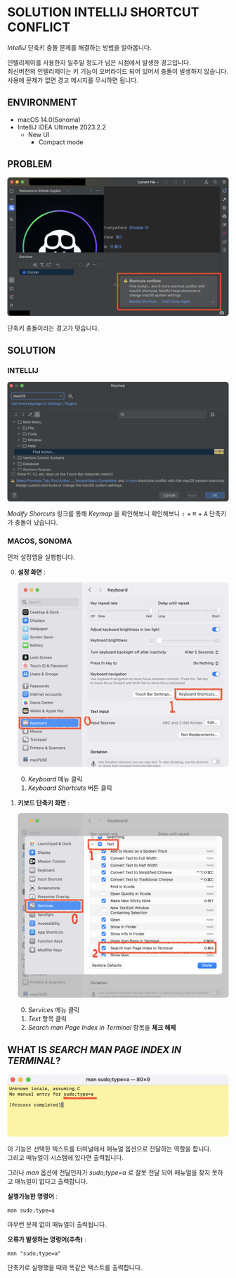 # SOLUTION INTELLIJ SHORTCUT CONFLICT

_IntelliJ_ 단축키 충돌 문제를 해결하는 방법을 알아봅니다.

인텔리제이를 사용한지 일주일 정도가 넘은 시점에서 발생한 경고입니다. \
최신버전의 인텔리제이는 키 기능이 오버라이드 되어 있어서 충돌이 발생하지 않습니다. \
사용에 문제가 없면 경고 메시지를 무시하면 됩니다.

## ENVIRONMENT

- macOS 14.0(Sonoma)
- IntelliJ IDEA Ultimate 2023.2.2
  - New UI
    - Compact mode

## PROBLEM

![단축키 충돌 경고](/static/resources/2023-10-27-11-00-19.png)

단축키 충돌이라는 경고가 떳습니다.

## SOLUTION

### INTELLIJ

![단축키 충돌 확인](/static/resources/2023-10-27-11-10-04.png)

_Modify Shorcuts_ 링크를 통해 _Keymap_ 을 확인해보니 확인해보니 <kbd>⇧</kbd> + <kbd>⌘</kbd> + <kbd>A</kbd> 단축키가 충돌이 났습니다.

### MACOS, SONOMA

먼저 설정앱을 실행합니다.

0. **설정 화면** :

   ![설정에서 키보드 단축키 화면 접근하는 방법](/static/resources/2023-10-27-11-52-59.png)

   0. _Keyboard_ 메뉴 클릭
   1. _Keyboard Shortcuts_ 버튼 클릭

1. **키보드 단축키 화면** :

   ![소노마의 단축키 설정 확인](/static/resources/2023-10-27-11-59-56.png)

   0. _Services_ 메뉴 클릭
   1. _Text_ 항목 클릭
   2. _Search man Page Index in Terminal_ 항목을 **체크 해제**

## WHAT IS _SEARCH MAN PAGE INDEX IN TERMINAL_?

![단축키 실행 결과](/static/resources/2023-10-27-12-08-57.png)

이 기능은 선택한 텍스트를 터미널에서 매뉴얼 옵션으로 전달하는 역할을 합니다. \
그리고 매뉴얼이 시스템에 있다면 출력됩니다.

그러나 _man_ 옵션에 전달인자가 _sudo;type=a_ 로 잘못 전달 되어 매뉴얼을 찾지 못하고 매뉴얼이 없다고 출력합니다.

**실행가능한 명령어** :

```text
man sudo;type=a
```

아무런 문제 없이 매뉴얼이 출력됩니다.

**오류가 발생하는 명령어(추측)** :

```text
man "sudo;type=a"
```

단축키로 실행했을 때와 똑같은 텍스트를 출력합니다.
